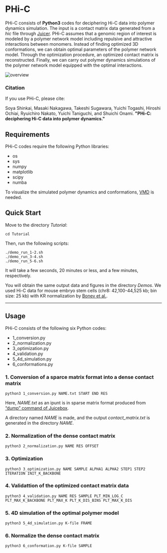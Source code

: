 # PHi-C

PHi-C consists of **Python3** codes for deciphering Hi-C data into polymer dynamics simulation.
The input is a contact matrix data generated from a _hic_ file through [Juicer](https://github.com/aidenlab/juicer).
PHi-C assumes that a genomic region of interest is modeled by a polymer network model including repulsive and attractive interactions between monomers.
Instead of finding optimized 3D conformations, we can obtain optimal parameters of the polymer network model.
Through the optimization procedure, an optimized contact matrix is reconstructed.
Finally, we can carry out polymer dynamics simulations of the polymer network model equipped with the optimal interactions.

![overview](https://github.com/soyashinkai/PHi-C/blob/master/images/overview.png)

### Citation

If you use PHi-C, please cite:

Soya Shinkai, Masaki Nakagawa, Takeshi Sugawara, Yuichi Togashi, Hiroshi Ochiai,
Ryuichiro Nakato, Yuichi Taniguchi, and Shuichi Onami.
**"PHi-C: deciphering Hi-C data into polymer dynamics."**

## Requirements

PHi-C codes require the following Python libraries:
- os
- sys
- numpy
- matplotlib
- scipy
- numba

To visualize the simulated polymer dynamics and conformations, [VMD](https://www.ks.uiuc.edu/Research/vmd/) is needed.


## Quick Start
Move to the directory _Tutorial_:

    cd Tutorial

Then, run the following scripts:

    ./demo_run_1-2.sh
    ./demo_run_3-4.sh
    ./demo_run_5-6.sh

It will take a few seconds, 20 minutes or less, and a few minutes, respectively.

You will obtain the same output data and figures in the directory _Demos_.
We used Hi-C data for mouse embryo stem cells (chr8: 42,100-44,525 kb; bin size: 25 kb) with KR normalization by [Bonev et al.](https://doi.org/10.1016/j.cell.2017.09.043).



-------------------------
## Usage
PHi-C consists of the following six Python codes:
- 1_conversion.py
- 2_normalization.py
- 3_optimization.py
- 4_validation.py
- 5_4d_simulation.py
- 6_conformations.py

### 1. Conversion of a sparce matrix format into a dense contact matrix
    python3 1_conversion.py NAME.txt START END RES

Here, _NAME.txt_ as an ipunt is in sparse matrix format produced from [“dump” command of Juicebox](https://github.com/aidenlab/juicer/wiki/Data-Extraction).

A directory named _NAME_ is made, and the output _contact_matrix.txt_ is generated in the directory _NAME_.

### 2. Normalization of the dense contact matrix

    python3 2_normalization.py NAME RES OFFSET


### 3. Optimization

    python3 3_optimization.py NAME SAMPLE ALPHA1 ALPHA2 STEP1 STEP2 ITERATION INIT_K_BACKBONE

### 4. Validattion of the optimized contact matrix data 

    python3 4_validation.py NAME RES SAMPLE PLT_MIN_LOG_C PLT_MAX_K_BACKBONE PLT_MAX_K PLT_K_DIS_BINS PLT_MAX_K_DIS

### 5. 4D simulation of the optimal polymer model

    python3 5_4d_simulation.py K-file FRAME

### 6. Normalize the dense contact matrix

    python3 6_conformation.py K-file SAMPLE

